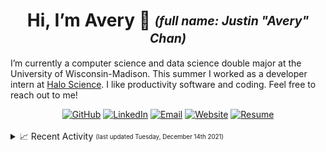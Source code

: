 <h1 align="center">Hi, I’m Avery 👋 <sub><sup><i>(full name: Justin "Avery" Chan)</i></sup></sub></h1>

I’m currently a computer science and data science double major at the University of Wisconsin-Madison. This summer I worked as a developer intern at [Halo Science](https://www.halo.science/). I like productivity software and coding. Feel free to reach out to me!

<div align="center">
  <a href="https://github.com/Avery2"><img alt="GitHub" src="https://img.shields.io/badge/GitHub-%230077B5.svg?style=flat&logo=github&logoColor=white&color=25292E"/></a>
  <a href="https://www.linkedin.com/in/avery2"><img alt="LinkedIn" src="https://img.shields.io/badge/Justin_Chan-%230077B5.svg?style=flat&logo=linkedin&logoColor=white"/></a>
  <a href="mailto:justinaverychan@gmail.com"><img alt="Email" src="https://img.shields.io/badge/justinaverychan@gmail.com-D14836?style=flat&logo=gmail&logoColor=white"/></a>
  <a href="https://www.averychan.site"><img alt="Website" src="https://img.shields.io/website?down_color=lightgrey&down_message=offline&label=averychan.site&up_color=green&up_message=online&url=https%3A%2F%2Fwww.averychan.site"/></a>
  <a href="https://www.averychan.site/normal-resume/Justin_Avery_Chan_Resume.pdf#view=FitH"><img alt="Resume" src="https://img.shields.io/badge/Resume_(last_updated)-Sept_2021-green"/></a>
</div><br/>

<details>
<summary>📈 Recent Activity <sub><sup>(last updated Tuesday, December 14th 2021)</sup></sub></summary>
<h4>
  
```
⬆️ Pushed 1 commit to uw-cmg/MAST-ML
⬆️ Pushed 2 commits to uw-cmg/MAST-ML
⬆️ Pushed 1 commit to uw-cmg/MAST-ML
⬆️ Pushed 1 commit to uw-cmg/MAST-ML
⬆️ Pushed 1 commit to Fall-2021-Stat-340/FinalProject
⬆️ Pushed 1 commit to Fall-2021-Stat-340/FinalProject
⬆️ Pushed 1 commit to Fall-2021-Stat-340/FinalProject
```
  
</h4>
</details>

<!-- 
<details>
  <summary>💻 GitHub Stats</summary>
  <br/>
  <div align="center">
    <a href="https://github.com/Avery2" target="__blank">
      <img align="center" src="https://github-readme-stats.vercel.app/api?username=avery2&count_private=true&show_icons=true" />
    </a>
  </div>
</details> -->
